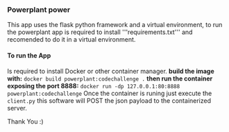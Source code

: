 ### Powerplant power 
This app uses the flask python framework and a virtual environment, to run the powerplant app is required to install '''requirements.txt''' and recomended to do it in a virtual environment. 
#### To run the App
Is required to install Docker or other container manager.
**build the image with:**
    `docker build powerplant:codechallenge .`
**then run the container exposing the port 8888:**
    `docker run -dp 127.0.0.1:80:8888 powerplant:codechallenge`
Once the container is runing just execute the `client.py`
this software will POST the json payload to the containerized server.

Thank You :)